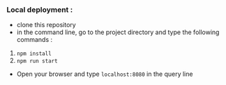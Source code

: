 ### Local deployment :
* clone this repository
* in the command line, go to the project directory and type the following commands :
1. `npm install`
2. `npm run start`
* Open your browser and type `localhost:8080` in the query line